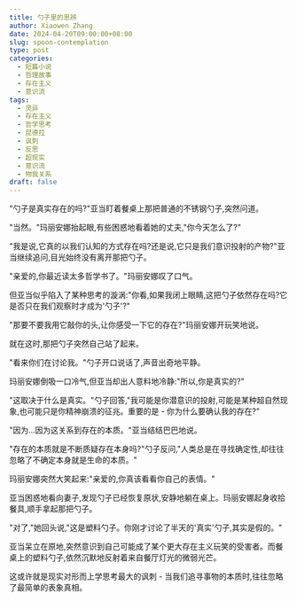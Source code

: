 ```yaml
---
title: 勺子里的思辨
author: Xiaowen Zhang
date: 2024-04-20T09:00:00+08:00
slug: spoon-contemplation
type: post
categories:
  - 短篇小说
  - 哲理故事
  - 存在主义
  - 意识流
tags:
  - 灵异
  - 存在主义
  - 哲学思考
  - 昆德拉
  - 讽刺
  - 反思
  - 超现实
  - 意识流
  - 物我关系
draft: false
---
```


"勺子是真实存在的吗?"亚当盯着餐桌上那把普通的不锈钢勺子,突然问道。

"当然。"玛丽安娜抬起眼,有些困惑地看着她的丈夫,"你今天怎么了?"

"我是说,它真的以我们认知的方式存在吗?还是说,它只是我们意识投射的产物?"亚当继续追问,目光始终没有离开那把勺子。

"亲爱的,你最近读太多哲学书了。"玛丽安娜叹了口气。

但亚当似乎陷入了某种思考的漩涡:"你看,如果我闭上眼睛,这把勺子依然存在吗?它是否只在我们观察时才成为'勺子'?"

"那要不要我用它敲你的头,让你感受一下它的存在?"玛丽安娜开玩笑地说。

就在这时,那把勺子突然自己站了起来。

"看来你们在讨论我。"勺子开口说话了,声音出奇地平静。

玛丽安娜倒吸一口冷气,但亚当却出人意料地冷静:"所以,你是真实的?"

"这取决于什么是真实。"勺子回答,"我可能是你潜意识的投射,可能是某种超自然现象,也可能只是你精神崩溃的征兆。重要的是 - 你为什么要确认我的存在?"

"因为...因为这关系到存在的本质。"亚当结结巴巴地说。

"存在的本质就是不断质疑存在本身吗?"勺子反问,"人类总是在寻找确定性,却往往忽略了不确定本身就是生命的本质。"

玛丽安娜突然大笑起来:"亲爱的,你真该看看你自己的表情。"

亚当困惑地看向妻子,发现勺子已经恢复原状,安静地躺在桌上。玛丽安娜起身收拾餐具,顺手拿起那把勺子。

"对了,"她回头说,"这是塑料勺子。你刚才讨论了半天的'真实'勺子,其实是假的。"

亚当呆立在原地,突然意识到自己可能成了某个更大存在主义玩笑的受害者。而餐桌上的塑料勺子,依然沉默地反射着来自餐厅灯光的微弱光芒。

这或许就是现实对形而上学思考最大的讽刺 - 当我们追寻事物的本质时,往往忽略了最简单的表象真相。